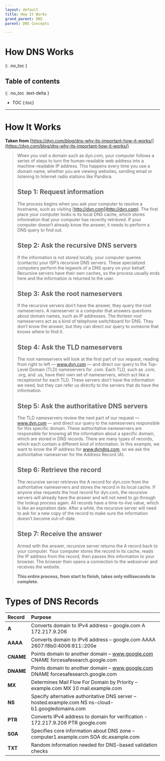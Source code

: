 ```yaml
---
layout: default
title: How It Works
grand_parent: DNS
parent: DNS Concepts

---
```

# How DNS Works
{: .no_toc }

## Table of contents
{: .no_toc .text-delta }

* TOC
{:toc}

---

# How It Works

**Taken from** [https://dyn.com/blog/dns-why-its-important-how-it-works/](https://dyn.com/blog/dns-why-its-important-how-it-works/)

> When you visit a domain such as dyn.com, your computer follows a series of steps to turn the human-readable web address into a machine-readable IP address. This happens every time you use a domain name, whether you are viewing websites, sending email or listening to Internet radio stations like Pandora.
>
> ## Step 1: Request information
>
> The process begins when you ask your computer to resolve a hostname, such as visiting [http://dyn.com](http://dyn.com). The first place your computer looks is its local DNS cache, which stores information that your computer has recently retrieved. If your computer doesn’t already know the answer, it needs to perform a DNS query to find out.
>
> ## Step 2: Ask the recursive DNS servers
>
> If the information is not stored locally, your computer queries \(contacts\) your ISP’s recursive DNS servers. These specialized computers perform the legwork of a DNS query on your behalf. Recursive servers have their own caches, so the process usually ends here and the information is returned to the user.
>
> ## Step 3: Ask the root nameservers
>
> If the recursive servers don’t have the answer, they query the root nameservers. A nameserver is a computer that answers questions about domain names, such as IP addresses. The thirteen root nameservers act as a kind of telephone switchboard for DNS. They don’t know the answer, but they can direct our query to someone that knows where to find it.
>
> ## Step 4: Ask the TLD nameservers
>
> The root nameservers will look at the first part of our request, reading from right to left — www.dyn.com — and direct our query to the Top-Level Domain \(TLD\) nameservers for .com. Each TLD, such as .com, .org, and .us, have their own set of nameservers, which act like a receptionist for each TLD. These servers don’t have the information we need, but they can refer us directly to the servers that do have the information.
>
> ## Step 5: Ask the authoritative DNS servers
>
> The TLD nameservers review the next part of our request — www.dyn.com — and direct our query to the nameservers responsible for this specific domain. These authoritative nameservers are responsible for knowing all the information about a specific domain, which are stored in DNS records. There are many types of records, which each contain a different kind of information. In this example, we want to know the IP address for www.dyndns.com, so we ask the authoritative nameserver for the Address Record \(A\).
>
> ## Step 6: Retrieve the record
>
> The recursive server retrieves the A record for dyn.com from the authoritative nameservers and stores the record in its local cache. If anyone else requests the host record for dyn.com, the recursive servers will already have the answer and will not need to go through the lookup process again. All records have a time-to-live value, which is like an expiration date. After a while, the recursive server will need to ask for a new copy of the record to make sure the information doesn’t become out-of-date.
>
> ## Step 7: Receive the answer
>
> Armed with the answer, recursive server returns the A record back to your computer. Your computer stores the record in its cache, reads the IP address from the record, then passes this information to your browser. The browser then opens a connection to the webserver and receives the website.
>
> **This entire process, from start to finish, takes only milliseconds to complete.**

# Types of DNS Records

| Record | Purpose |
| :--- | :--- |
| **A** | Converts domain to IPv4 address – google.com A 172.217.9.206 |
| **AAAA** | Converts domain to IPv6 address – google.com AAAA 2607:f8b0:4006:811::200e |
| **CNAME** | Points domain to another domain – www.google.com CNAME forcesafesearch.google.com |
| **DNAME** | Points domain to another domain – www.google.com DNAME forcesafesearch.google.com |
| **MX** | Determines Mail Flow For Domain by Priority – example.com MX 10 mail.example.com |
| **NS** | Specify alternative authoritative DNS server – hosted.example.com NS ns-cloud-b1.googledomains.com |
| **PTR** | Converts IPv4 address to domain for verification - 172.217.9.206 PTR google.com |
| **SOA** | Specifies core information about DNS zone – computer1.example.com SOA dc.example.com |
| **TXT** | Random information needed for DNS-based validation checks |